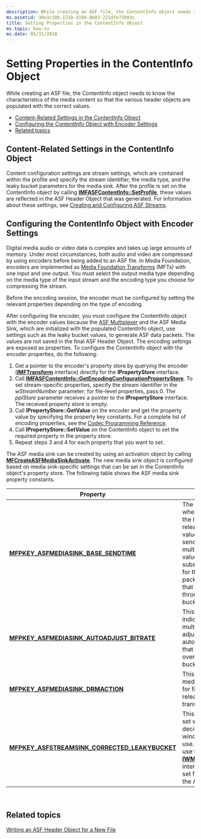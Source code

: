 ```yaml
---
description: While creating an ASF file, the ContentInfo object needs to know the characteristics of the media content so that the various header objects are populated with the correct values.
ms.assetid: 30e3c10b-1310-4194-8b83-221dfe73b03c
title: Setting Properties in the ContentInfo Object
ms.topic: how-to
ms.date: 05/31/2018
---
```


# Setting Properties in the ContentInfo Object

While creating an ASF file, the ContentInfo object needs to know the characteristics of the media content so that the various header objects are populated with the correct values.

-   [Content-Related Settings in the ContentInfo Object](#content-related-settings-in-the-contentinfo-object)
-   [Configuring the ContentInfo Object with Encoder Settings](#configuring-the-contentinfo-object-with-encoder-settings)
-   [Related topics](#related-topics)

## Content-Related Settings in the ContentInfo Object

Content configuration settings are stream settings, which are contained within the profile and specify the stream identifier, the media type, and the leaky bucket parameters for the media sink. After the profile is set on the ContentInfo object by calling [**IMFASFContentInfo::SetProfile**](/windows/desktop/api/wmcontainer/nf-wmcontainer-imfasfcontentinfo-setprofile), these values are reflected in the ASF Header Object that was generated. For information about these settings, see [Creating and Configuring ASF Streams](creating-and-configuring-asf-streams.md).

## Configuring the ContentInfo Object with Encoder Settings

Digital media audio or video data is complex and takes up large amounts of memory. Under most circumstances, both audio and video are compressed by using encoders before being added to an ASF file. In Media Foundation, encoders are implemented as [Media Foundation Transforms](media-foundation-transforms.md) (MFTs) with one input and one output. You must select the output media type depending on the media type of the input stream and the encoding type you choose for compressing the stream.

Before the encoding session, the encoder must be configured by setting the relevant properties depending on the type of encoding.

After configuring the encoder, you must configure the ContentInfo object with the encoder values because the [ASF Multiplexer](asf-multiplexer.md) and the ASF Media Sink, which are initialized with the populated ContentInfo object, use settings such as the leaky bucket values, to generate ASF data packets. The values are not saved in the final ASF Header Object. The encoding settings are exposed as properties. To configure the ContentInfo object with the encoder properties, do the following:

1.  Get a pointer to the encoder's property store by querying the encoder ([**IMFTransform**](/windows/desktop/api/mftransform/nn-mftransform-imftransform) interface) directly for the **IPropertyStore** interface.
2.  Call [**IMFASFContentInfo::GetEncodingConfigurationPropertyStore**](/windows/desktop/api/wmcontainer/nf-wmcontainer-imfasfcontentinfo-getencodingconfigurationpropertystore). To set stream-specific properties, specify the stream identifier in the *wStreamNumber* parameter; for file-level properties, pass 0. The *ppIStore* parameter receives a pointer to the **IPropertyStore** interface. The received property store is empty.
3.  Call **IPropertyStore::GetValue** on the encoder and get the property value by specifying the property key constants. For a complete list of encoding properties, see the [Codec Programming Reference](/previous-versions//aa384554(v=vs.85)).
4.  Call **IPropertyStore::SetValue** on the ContentInfo object to set the required property in the property store.
5.  Repeat steps 3 and 4 for each property that you want to set.

The ASF media sink can be created by using an activation object by calling [**MFCreateASFMediaSinkActivate**](/windows/desktop/api/wmcontainer/nf-wmcontainer-mfcreateasfmediasinkactivate). The new media sink object is configured based on media sink-specific settings that can be set in the ContentInfo object's property store. The following table shows the ASF media sink property constants.



| Property                                                                                                     | Description                                                                                                                                                                                                                                                                                           |
|--------------------------------------------------------------------------------------------------------------|-------------------------------------------------------------------------------------------------------------------------------------------------------------------------------------------------------------------------------------------------------------------------------------------------------|
| [**MFPKEY\_ASFMEDIASINK\_BASE\_SENDTIME**](mfpkey-asfmediasink-base-sendtime-property.md)                   | The send time indicates when the payload inside the leaky bucket will be released. This property value indicates the first send time. The multiplexer uses this value to calculate the subsequent send times for the generated packets and ensures that data flows steadily through the leaky bucket. |
| [**MFPKEY\_ASFMEDIASINK\_AUTOADJUST\_BITRATE**](mfpkey-asfmediasink-autoadjust-bitrate-property.md)         | This **BOOL** value indicates whether the multiplexer needs to adjust the bit rate automatically to ensure that data does not overflow the leaky bucket.                                                                                                                                              |
| [**MFPKEY\_ASFMEDIASINK\_DRMACTION**](mfpkey-asfmediasink-drmaction-property.md)                            | This indicates the ASF media sink DRM action for file generation. In this release, only DRM transcode is supported.                                                                                                                                                                                   |
| [**MFPKEY\_ASFSTREAMSINK\_CORRECTED\_LEAKYBUCKET**](mfpkey-asfstreamsink-corrected-leakybucket-property.md) | This property must be set when the encoder decides which buffer window and bit rate to use. To set these values, use the [**IWMCodecLeakyBucket**](/windows/desktop/api/wmcodecdsp/nn-wmcodecdsp-iwmcodecleakybucket) interface. This must be set for each stream in the ASF file.                                                     |



 

## Related topics

<dl> <dt>

[Writing an ASF Header Object for a New File](writing-an-asf-header-object-for-a-new-file.md)
</dt> </dl>

 

 
